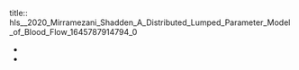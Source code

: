 title:: hls__2020_Mirramezani_Shadden_A_Distributed_Lumped_Parameter_Model_of_Blood_Flow_1645787914794_0

-
-
